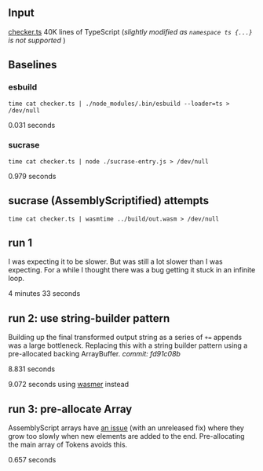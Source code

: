 
## Input
[checker.ts](https://raw.githubusercontent.com/microsoft/TypeScript/master/src/compiler/checker.ts) 40K lines of TypeScript (_slightly modified as `namespace ts {...}` is not supported_ )

## Baselines

### esbuild

`time cat checker.ts | ./node_modules/.bin/esbuild --loader=ts > /dev/null`

0.031 seconds

### sucrase

`time cat checker.ts | node ./sucrase-entry.js > /dev/null`

0.979 seconds

## sucrase (AssemblyScriptified) attempts

`time cat checker.ts | wasmtime ../build/out.wasm > /dev/null`

## run 1

I was expecting it to be slower. But was still a lot slower than I was expecting. For a while I thought there was a bug getting it stuck in an infinite loop.

4 minutes 33 seconds

## run 2: use string-builder pattern

Building up the final transformed output string as a series of `+=` appends was a large bottleneck.
Replacing this with a string builder pattern using a pre-allocated backing ArrayBuffer. _commit: fd91c08b_

8.831 seconds

9.072 seconds using [wasmer](https://wasmer.io) instead

## run 3: pre-allocate Array<Token>

AssemblyScript arrays have [an issue](https://github.com/AssemblyScript/assemblyscript/pull/1841) (with an unreleased fix) where they grow too slowly when new elements are added to the end. Pre-allocating the main array of Tokens avoids this.

0.657 seconds
